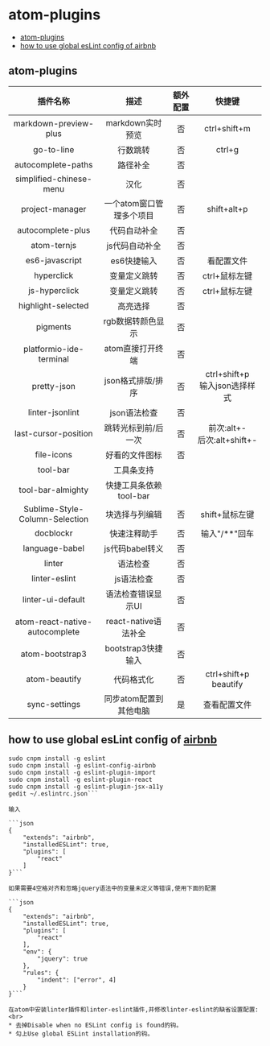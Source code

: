 # atom-plugins
* [atom-plugins](#1)
* [how to use global esLint config of airbnb](#2)

## <h2 id="1">atom-plugins</h2>
|插件名称|描述|额外配置|快捷键|
|:----:|:----:|:----:|:----:|
|markdown-preview-plus|markdown实时预览|否|ctrl+shift+m
|go-to-line|行数跳转|否|ctrl+g
|autocomplete-paths|路径补全|否||
|simplified-chinese-menu|汉化|否||
|project-manager|一个atom窗口管理多个项目|否|shift+alt+p|
|autocomplete-plus|代码自动补全|否||
|atom-ternjs|js代码自动补全|否||
|es6-javascript|es6快捷输入|否|看配置文件|
|hyperclick|变量定义跳转|否|ctrl+鼠标左键|
|js-hyperclick|变量定义跳转|否|ctrl+鼠标左键|
|highlight-selected|高亮选择|否||
|pigments|rgb数据转颜色显示|否||
|platformio-ide-terminal|atom直接打开终端|否||
|pretty-json|json格式排版/排序|否|ctrl+shift+p<br/>输入json选择样式|
|linter-jsonlint|json语法检查|否||
|last-cursor-position|跳转光标到前/后一次|否|前次:alt+-<br/>后次:alt+shift+-|
|file-icons|好看的文件图标|否||
|tool-bar|工具条支持|||
|tool-bar-almighty|快捷工具条依赖tool-bar|||
|Sublime-Style-Column-Selection|块选择与列编辑|否|shift+鼠标左键|
|docblockr|快速注释助手|否|输入"/**"回车|
|language-babel|js代码babel转义|否||
|linter|语法检查|否||
|linter-eslint|js语法检查|否||
|linter-ui-default|语法检查错误显示UI|否||
|atom-react-native-autocomplete|react-native语法补全|否||
|atom-bootstrap3|bootstrap3快捷输入|否||
|atom-beautify|代码格式化|否|ctrl+shift+p beautify|
|sync-settings|同步atom配置到其他电脑|是|查看配置文件|

## <h2 id="2">how to use global esLint config of [airbnb](https://github.com/airbnb/javascript)</h2>
```shell
sudo cnpm install -g eslint
sudo cnpm install -g eslint-config-airbnb
sudo cnpm install -g eslint-plugin-import
sudo cnpm install -g eslint-plugin-react
sudo cnpm install -g eslint-plugin-jsx-a11y
gedit ~/.eslintrc.json```

输入

```json
{
    "extends": "airbnb",
    "installedESLint": true,
    "plugins": [
        "react"
    ]
}```

如果需要4空格对齐和忽略jquery语法中的变量未定义等错误,使用下面的配置

```json
{
    "extends": "airbnb",
    "installedESLint": true,
    "plugins": [
        "react"
    ],
    "env": {
        "jquery": true
    },
    "rules": {
        "indent": ["error", 4]
    }
}```

在atom中安装linter插件和linter-eslint插件,并修改linter-eslint的缺省设置配置:<br>
* 去掉Disable when no ESLint config is found的钩。
* 勾上Use global ESLint installation的钩。
